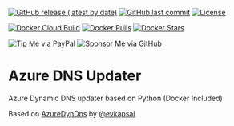 [![GitHub release (latest by date)](https://img.shields.io/github/v/release/danimart1991/azure-dns-updater)](https://github.com/danimart1991/azure-dns-updater/releases)
[![GitHub last commit](https://img.shields.io/github/last-commit/danimart1991/azure-dns-updater)](https://github.com/danimart1991/azure-dns-updater/commits)
[![License](https://img.shields.io/github/license/danimart1991/azure-dns-updater)](https://github.com/danimart1991/azure-dns-updater/blob/main/LICENSE)

[![Docker Cloud Build](https://img.shields.io/docker/cloud/build/danimart1991/azure-dns-updater)](https://hub.docker.com/r/danimart1991/azure-dns-updater)
[![Docker Pulls](https://img.shields.io/docker/pulls/danimart1991/azure-dns-updater)](https://hub.docker.com/r/danimart1991/azure-dns-updater)
[![Docker Stars](https://img.shields.io/docker/stars/danimart1991/azure-dns-updater)](https://hub.docker.com/r/danimart1991/azure-dns-updater)

[![Tip Me via PayPal](https://img.shields.io/badge/PayPal-tip%20me-blue?logo=paypal&style=flat)](https://www.paypal.me/danimart1991)
[![Sponsor Me via GitHub](https://img.shields.io/badge/GitHub-sponsor%20me-blue?logo=github&style=flat)](https://github.com/sponsors/danimart1991)

# Azure DNS Updater

Azure Dynamic DNS updater based on Python (Docker Included)

Based on [AzureDynDns](https://github.com/evkapsal/AzureDynDns) by [@evkapsal](https://github.com/evkapsal)